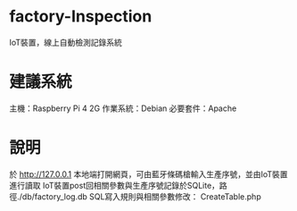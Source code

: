# factory-Inspection
IoT裝置，線上自動檢測記錄系統

# 建議系統
主機：Raspberry Pi 4 2G
作業系統：Debian
必要套件：Apache

# 說明
於 http://127.0.0.1 本地端打開網頁，可由藍牙條碼槍輸入生產序號，並由IoT裝置進行讀取
IoT裝置post回相關參數與生產序號記錄於SQLite，路徑./db/factory_log.db
SQL寫入規則與相關參數修改： CreateTable.php
